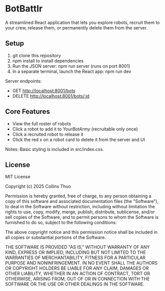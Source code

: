 # BotBattlr

A streamlined React application that lets you explore robots, recruit them to your crew, release them, or permanently delete them from the server.

## Setup

1. git clone this repository
2. npm install to install dependencies
3. Run the JSON server: npm run server (runs on port 8001)
4. In a separate terminal, launch the React app: npm run dev

Server endpoints:

* GET [http://localhost:8001/bots](http://localhost:8001/bots)
* DELETE [http://localhost:8001/bots/:id](http://localhost:8001/bots/:id)

## Core Features

* View the full roster of robots
* Click a robot to add it to *YourBotArmy* (recruitable only once)
* Click a recruited robot to release it
* Click the red x on a robot card to delete it from the server and UI

Notes: Basic styling is included in src/index.css.

## License

MIT License

Copyright (c) 2025 Collins Thuo

Permission is hereby granted, free of charge, to any person obtaining a copy of this software and associated documentation files (the "Software"), to deal in the Software without restriction, including without limitation the rights to use, copy, modify, merge, publish, distribute, sublicense, and/or sell copies of the Software, and to permit persons to whom the Software is furnished to do so, subject to the following conditions:

The above copyright notice and this permission notice shall be included in all copies or substantial portions of the Software.

THE SOFTWARE IS PROVIDED "AS IS," WITHOUT WARRANTY OF ANY KIND, EXPRESS OR IMPLIED, INCLUDING BUT NOT LIMITED TO THE WARRANTIES OF MERCHANTABILITY, FITNESS FOR A PARTICULAR PURPOSE AND NONINFRINGEMENT. IN NO EVENT SHALL THE AUTHORS OR COPYRIGHT HOLDERS BE LIABLE FOR ANY CLAIM, DAMAGES OR OTHER LIABILITY, WHETHER IN AN ACTION OF CONTRACT, TORT OR OTHERWISE, ARISING FROM, OUT OF OR IN CONNECTION WITH THE SOFTWARE OR THE USE OR OTHER DEALINGS IN THE SOFTWARE.